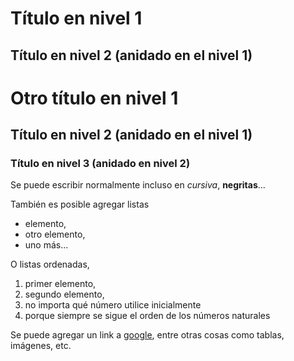 # Título en nivel 1
## Título en nivel 2 (anidado en el nivel 1)

# Otro título en nivel 1
## Título en nivel 2 (anidado en el nivel 1)
### Título en nivel 3 (anidado en nivel 2)

Se puede escribir normalmente incluso en _cursiva_, **negritas**...

También es posible agregar listas
- elemento,
- otro elemento,
- uno más...

O listas ordenadas,
1. primer elemento, 
1. segundo elemento,
5. no importa qué número utilice inicialmente
8. porque siempre se sigue el orden de los números naturales

Se puede agregar un link a [google](https://google.com), entre otras cosas como tablas, imágenes, etc.
